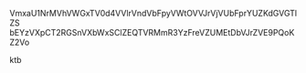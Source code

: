 VmxaU1NrMVhVWGxTV0d4VVlrVndVbFpyVWtOVVJrVjVUbFprYUZKdGVGTlZS
bEYzVXpCT2RGSnVXbWxSClZEQTVRMmR3YzFreVZUMEtDbVJrZVE9PQoKZ2Vo

ktb